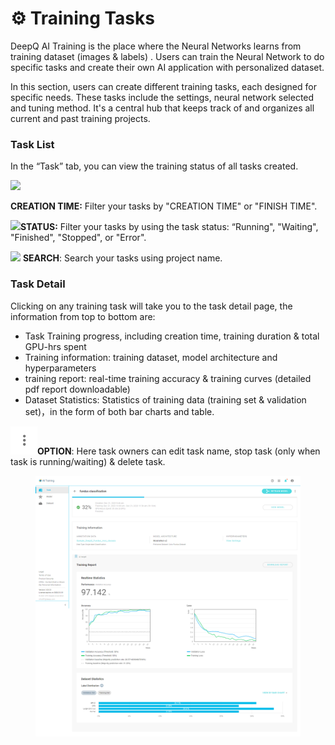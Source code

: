 # ⚙ Training Tasks

DeepQ AI Training is the place where the Neural Networks learns from training dataset (images & labels) . Users can train the Neural Network to do specific tasks and create their own AI application with personalized dataset.

In this section, users can create different training tasks, each designed for specific needs. These tasks include the settings, neural network selected and tuning method. It's a central hub that keeps track of and organizes all current and past training projects.

### Task List

In the “Task” tab, you can view the training status of all tasks created.

![](../../.gitbook/assets/AI\_Training\_Task\_Overview\_Example\_1.png)

**CREATION TIME:** Filter your tasks by "CREATION TIME" or "FINISH TIME".

![](https://console.deepq.ai/docs/console/.gitbook/assets/con-icon-11.png)**STATUS:** Filter your tasks by using the task status: “Running", "Waiting", "Finished", "Stopped", or "Error".

![](https://console.deepq.ai/docs/console/.gitbook/assets/con-icon-6.png) **SEARCH**: Search your tasks using project name.



### Task Detail

Clicking on any training task will take you to the task detail page, the information from top to bottom are:

* Task Training progress, including creation time, training duration & total GPU-hrs spent
* Training information: training dataset, model architecture and hyperparameters
* training report: real-time training accuracy & training curves (detailed pdf report downloadable)
* Dataset Statistics: Statistics of training data (training set & validation set)，in the form of both bar charts and table.

<img src="../../.gitbook/assets/icon_option.png" alt="" data-size="line">**OPTION**: Here task owners can edit task name, stop task (only when task is running/waiting) & delete task.

<figure><img src="../../.gitbook/assets/AI_Training_Task_Detail_1.png" alt=""><figcaption></figcaption></figure>



